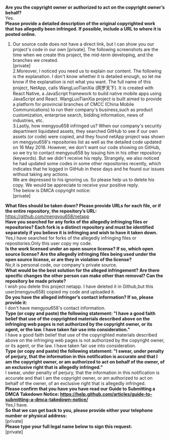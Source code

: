**Are you the copyright owner or authorized to act on the copyright owner’s behalf?**   
Yes.   
**Please provide a detailed description of the original copyrighted work that has allegedly been infringed. If possible, include a URL to where it is posted online.**   
1. Our source code does not have a direct link, but I can show you our project's code in our own [private]. The following screenshots are the time when we create this project, the mid-term developing, and the branches we created.   
[private]  
2.Moreover, I noticed you need us to explain our content. The following is the explanation. I don't know whether it is detailed enough, so let me know if the explanation is not what you want. 
The full name of this project, NetApp, calls WangLuoTianXia (网罗天下). It is created with React Native, a JavaScript framework to build native mobile apps using JavaScript and React. WangLuoTianXia project is built aimed to provide a platform for provincial branches of CMCC (China Mobile Communications) to run their company's business,such as product customization, enterprise search, bidding information, news of industries, etc.   
3.Lastly, how mengyou658 infringed us? When our company's security department liquidated assets, they searched GitHub to see if our own assets (or code) were copied, and they found netApp project was shown on mengyou658's repositories list as well as the detailed code updated on 16 May 2018. However, we don't want our code showing on GitHub, so we try to contact mengyou658 by issuing him in his other repository (keywords). But we didn't receive his reply. Strangely, we also noticed he had updated some codes in some other repositories recently, which indicates that he logged in GitHub in these days and he found our issues without taking any actions.   
We are depressed to his ignoring us. So please help us to delete his copy. We would be appreciate to receive your positive reply.   
The below is DMCA copyright notice:   
[private]

**What files should be taken down? Please provide URLs for each file, or if the entire repository, the repository’s URL:**   
https://github.com/mengyou658/netapp   
**Have you searched for any forks of the allegedly infringing files or repositories? Each fork is a distinct repository and must be identified separately if you believe it is infringing and wish to have it taken down.**   
Yes,I have searched for forks of the allegedly infringing files or repositories.Only this user copy my code.   
**Is the work licensed under an open source license? If so, which open source license? Are the allegedly infringing files being used under the open source license, or are they in violation of the license?**   
No,it is personal code, our company's private source.   
**What would be the best solution for the alleged infringement? Are there specific changes the other person can make other than removal? Can the repository be made private?**   
I wish you delete this project netapp. I have deleted it in Github,but this user(mengyou658) copied my code and uploaded it.   
**Do you have the alleged infringer’s contact information? If so, please provide it:**   
I don't have mengyou658's contact information.   
**Type (or copy and paste) the following statement: "I have a good faith belief that use of the copyrighted materials described above on the infringing web pages is not authorized by the copyright owner, or its agent, or the law. I have taken fair use into consideration."**   
I have a good faith belief that use of the copyrighted materials described above on the infringing web pages is not authorized by the copyright owner, or its agent, or the law. I have taken fair use into consideration.   
**Type (or copy and paste) the following statement: "I swear, under penalty of perjury, that the information in this notification is accurate and that I am the copyright owner, or am authorized to act on behalf of the owner, of an exclusive right that is allegedly infringed."**   
I swear, under penalty of perjury, that the information in this notification is accurate and that I am the copyright owner, or am authorized to act on behalf of the owner, of an exclusive right that is allegedly infringed.   
**Please confirm that you have you have read our Guide to Submitting a DMCA Takedown Notice: https://help.github.com/articles/guide-to-submitting-a-dmca-takedown-notice/**   
Yes,I have.   
**So that we can get back to you, please provide either your telephone number or physical address:**   
[private]  
**Please type your full legal name below to sign this request:**   
[private]

